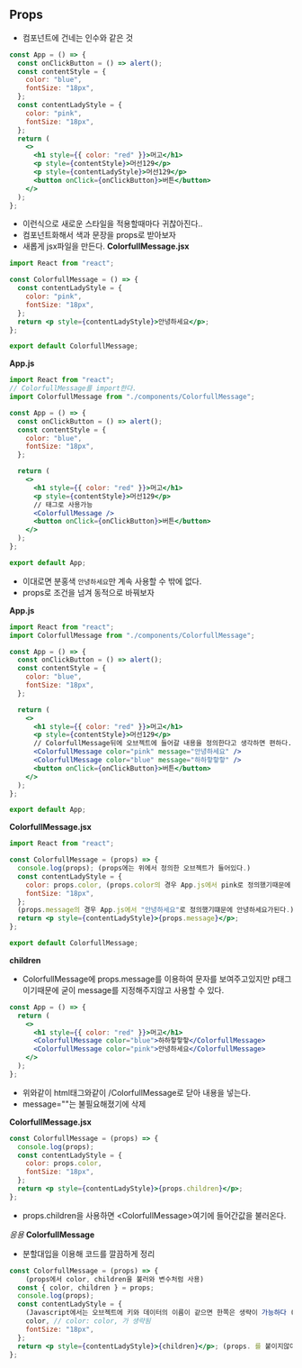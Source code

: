 ## Props 
- 컴포넌트에 건네는 인수와 같은 것

```jsx
const App = () => {
  const onClickButton = () => alert();
  const contentStyle = {
    color: "blue",
    fontSize: "18px",
  };
  const contentLadyStyle = {
    color: "pink",
    fontSize: "18px",
  };
  return (
    <>
      <h1 style={{ color: "red" }}>머고</h1>
      <p style={contentStyle}>머선129</p>
      <p style={contentLadyStyle}>머선129</p>
      <button onClick={onClickButton}>버튼</button>
    </>
  );
};
```
- 이런식으로 새로운 스타일을 적용할때마다 귀찮아진다..
- 컴포넌트화해서 색과 문장을 props로 받아보자
- 새롭게 jsx파일을 만든다.
**ColorfullMessage.jsx**
```jsx
import React from "react";

const ColorfullMessage = () => {
  const contentLadyStyle = {
    color: "pink",
    fontSize: "18px",
  };
  return <p style={contentLadyStyle}>안녕하세요</p>;
};

export default ColorfullMessage;
```
**App.js**
```jsx
import React from "react";
// ColorfullMessage를 import한다.
import ColorfullMessage from "./components/ColorfullMessage";

const App = () => {
  const onClickButton = () => alert();
  const contentStyle = {
    color: "blue",
    fontSize: "18px",
  };

  return (
    <>
      <h1 style={{ color: "red" }}>머고</h1>
      <p style={contentStyle}>머선129</p>
      // 태그로 사용가능
      <ColorfullMessage />
      <button onClick={onClickButton}>버튼</button>
    </>
  );
};

export default App;
```

- 이대로면 분홍색 `안녕하세요`만 계속 사용할 수 밖에 없다.
- props로 조건을 넘겨 동적으로 바꿔보자

**App.js**
```jsx
import React from "react";
import ColorfullMessage from "./components/ColorfullMessage";

const App = () => {
  const onClickButton = () => alert();
  const contentStyle = {
    color: "blue",
    fontSize: "18px",
  };

  return (
    <>
      <h1 style={{ color: "red" }}>머고</h1>
      <p style={contentStyle}>머선129</p>
      // ColorfullMessage뒤에 오브젝트에 들어갈 내용을 정의한다고 생각하면 편하다.
      <ColorfullMessage color="pink" message="안녕하세요" />
      <ColorfullMessage color="blue" message="하하핳핳핳" />
      <button onClick={onClickButton}>버튼</button>
    </>
  );
};

export default App;
```

**ColorfullMessage.jsx**
```jsx
import React from "react";

const ColorfullMessage = (props) => {
  console.log(props); (props에는 위에서 정의한 오브젝트가 들어있다.)
  const contentLadyStyle = {
    color: props.color, (props.color의 경우 App.js에서 pink로 정의했기때문에 pink가된다.)
    fontSize: "18px",
  };
  (props.message의 경우 App.js에서 "안녕하세요"로 정의했기떄문에 안녕하세요가된다.)
  return <p style={contentLadyStyle}>{props.message}</p>;
};

export default ColorfullMessage;
```

**children**
- ColorfullMessage에 props.message를 이용하여 문자를 보여주고있지만
p태그이기때문에 굳이 message를 지정해주지않고 사용할 수 있다.


```jsx
const App = () => {
  return (
    <>
      <h1 style={{ color: "red" }}>머고</h1>
      <ColorfullMessage color="blue">하하핳핳핳</ColorfullMessage>
      <ColorfullMessage color="pink">안녕하세요</ColorfullMessage>
    </>
  );
};
```
- 위와같이 html태그와같이 /ColorfullMessage로 닫아 내용을 넣는다.
- message=""는 불필요해졌기에 삭제  

**ColorfullMessage.jsx**
```jsx
const ColorfullMessage = (props) => {
  console.log(props);
  const contentLadyStyle = {
    color: props.color,
    fontSize: "18px",
  };
  return <p style={contentLadyStyle}>{props.children}</p>;
};
```
- props.children을 사용하면 <ColorfullMessage\>여기에 들어간</ColorfullMessage>값을 불러온다.

*응용*
**ColorfullMessage**
- 분할대입을 이용해 코드를 깔끔하게 정리
```jsx
const ColorfullMessage = (props) => {
    (props에서 color, children을 불러와 변수처럼 사용)
  const { color, children } = props;
  console.log(props);
  const contentLadyStyle = {
    (Javascript에서는 오브젝트에 키와 데이터의 이름이 같으면 한쪽은 생략이 가능하다 (태크닉))
    color, // color: color, 가 생략됨 
    fontSize: "18px",
  };
  return <p style={contentLadyStyle}>{children}</p>; (props. 를 붙이지않아도된다!)
};
```
